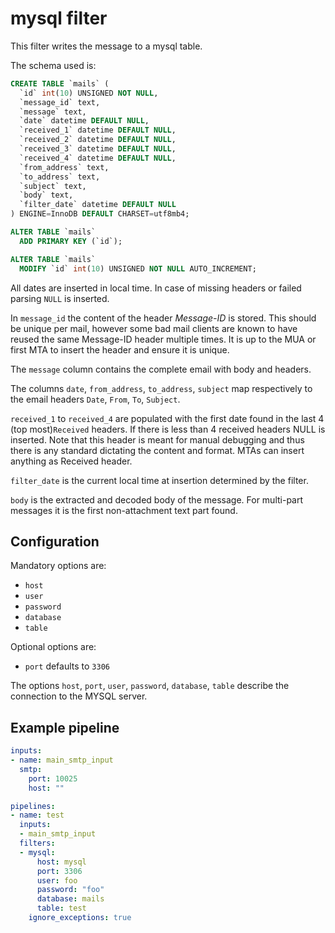 # mysql filter

This filter writes the message to a mysql table.

The schema used is:

```sql
CREATE TABLE `mails` (
  `id` int(10) UNSIGNED NOT NULL,
  `message_id` text,
  `message` text,
  `date` datetime DEFAULT NULL,
  `received_1` datetime DEFAULT NULL,
  `received_2` datetime DEFAULT NULL,
  `received_3` datetime DEFAULT NULL,
  `received_4` datetime DEFAULT NULL,
  `from_address` text,
  `to_address` text,
  `subject` text,
  `body` text,
  `filter_date` datetime DEFAULT NULL
) ENGINE=InnoDB DEFAULT CHARSET=utf8mb4;

ALTER TABLE `mails`
  ADD PRIMARY KEY (`id`);

ALTER TABLE `mails`
  MODIFY `id` int(10) UNSIGNED NOT NULL AUTO_INCREMENT;
```

All dates are inserted in local time. In case of missing headers or failed parsing
`NULL` is inserted.

In `message_id` the content of the header *Message-ID* is stored. This should be unique 
per mail, however some bad mail clients are known to have reused the same Message-ID header
multiple times. It is up to the MUA or first MTA to insert the header and ensure it is unique.

The `message` column contains the complete email with body and headers.

The columns `date`, `from_address`, `to_address`, `subject` map respectively to the 
email headers `Date`, `From`, `To`, `Subject`.

`received_1` to `received_4` are populated with the first date found in the last 
4 (top most)`Received` headers. If there is less than 4 received headers NULL 
is inserted. Note that this header is meant for manual debugging and thus 
there is any standard dictating the content and format. MTAs can insert anything 
as Received header.

`filter_date` is the current local time at insertion determined by the filter.

`body` is the extracted and decoded body of the message. 
For multi-part messages it is the first non-attachment text part found.

## Configuration

Mandatory options are:

- `host`
- `user`
- `password`
- `database`
- `table`

Optional options are:

- `port` defaults to `3306`

The options `host`, `port`, `user`, `password`, `database`, `table` describe the 
connection to the MYSQL server.

## Example pipeline

```yaml
inputs:
- name: main_smtp_input
  smtp:
    port: 10025
    host: ""

pipelines:
- name: test
  inputs:
  - main_smtp_input
  filters:
  - mysql:
      host: mysql
      port: 3306
      user: foo
      password: "foo"
      database: mails
      table: test
    ignore_exceptions: true
```
